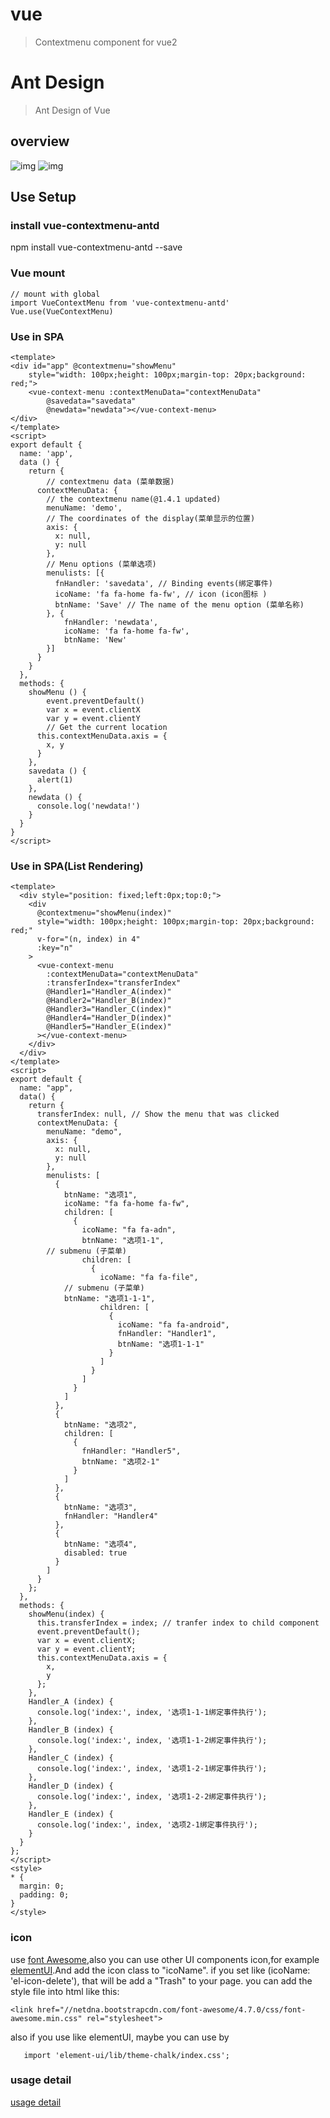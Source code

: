 # vue

> Contextmenu component for vue2
# Ant Design

> Ant Design of Vue
## overview
![img](https://raw.githubusercontent.com/chiic/vue-contextmenu/master/test01.png)
![img](https://raw.githubusercontent.com/chiic/vue-contextmenu/master/test02.png)

## Use Setup

### install vue-contextmenu-antd
npm install vue-contextmenu-antd --save

### Vue mount
 	// mount with global
 	import VueContextMenu from 'vue-contextmenu-antd'
	Vue.use(VueContextMenu)
### Use in SPA
```
<template>
<div id="app" @contextmenu="showMenu"
    style="width: 100px;height: 100px;margin-top: 20px;background: red;">
    <vue-context-menu :contextMenuData="contextMenuData"
        @savedata="savedata"
        @newdata="newdata"></vue-context-menu>
</div>
</template>
<script>
export default {
  name: 'app',
  data () {
    return {
      	// contextmenu data (菜单数据)
      contextMenuData: {
        // the contextmenu name(@1.4.1 updated)
        menuName: 'demo',
        // The coordinates of the display(菜单显示的位置)
        axis: {
          x: null,
          y: null
        },
        // Menu options (菜单选项)
        menulists: [{
          fnHandler: 'savedata', // Binding events(绑定事件)
          icoName: 'fa fa-home fa-fw', // icon (icon图标 )
          btnName: 'Save' // The name of the menu option (菜单名称)
        }, {
            fnHandler: 'newdata',
            icoName: 'fa fa-home fa-fw',
            btnName: 'New'
        }]
      }
    }
  },
  methods: {
    showMenu () {
        event.preventDefault()
        var x = event.clientX
        var y = event.clientY
        // Get the current location
      this.contextMenuData.axis = {
        x, y
      }
    },
    savedata () {
      alert(1)
    },
    newdata () {
      console.log('newdata!')
    }
  }
}
</script>
```

### Use in SPA(List Rendering)
```
<template>
  <div style="position: fixed;left:0px;top:0;">
    <div
      @contextmenu="showMenu(index)"
      style="width: 100px;height: 100px;margin-top: 20px;background: red;"
      v-for="(n, index) in 4"
      :key="n"
    >
      <vue-context-menu
        :contextMenuData="contextMenuData"
        :transferIndex="transferIndex"
        @Handler1="Handler_A(index)"
        @Handler2="Handler_B(index)"
        @Handler3="Handler_C(index)"
        @Handler4="Handler_D(index)"
        @Handler5="Handler_E(index)"
      ></vue-context-menu>
    </div>
  </div>
</template>
<script>
export default {
  name: "app",
  data() {
    return {
      transferIndex: null, // Show the menu that was clicked
      contextMenuData: {
        menuName: "demo",
        axis: {
          x: null,
          y: null
        },
        menulists: [
          {
            btnName: "选项1",
            icoName: "fa fa-home fa-fw",
            children: [
              {
                icoName: "fa fa-adn",
                btnName: "选项1-1",
		// submenu (子菜单)
                children: [
                  {
                    icoName: "fa fa-file",
		    // submenu (子菜单)
		    btnName: "选项1-1-1",
                    children: [
                      {
                        icoName: "fa fa-android",
                        fnHandler: "Handler1",
                        btnName: "选项1-1-1"
                      }
                    ]
                  }
                ]
              }
            ]
          },
          {
            btnName: "选项2",
            children: [
              {
                fnHandler: "Handler5",
                btnName: "选项2-1"
              }
            ]
          },
          {
            btnName: "选项3",
            fnHandler: "Handler4"
          },
          {
            btnName: "选项4",
            disabled: true
          }
        ]
      }
    };
  },
  methods: {
    showMenu(index) {
      this.transferIndex = index; // tranfer index to child component
      event.preventDefault();
      var x = event.clientX;
      var y = event.clientY;
      this.contextMenuData.axis = {
        x,
        y
      };
    },
    Handler_A (index) {
      console.log('index:', index, '选项1-1-1绑定事件执行');
    },
    Handler_B (index) {
      console.log('index:', index, '选项1-1-2绑定事件执行');
    },
    Handler_C (index) {
      console.log('index:', index, '选项1-2-1绑定事件执行');
    },
    Handler_D (index) {
      console.log('index:', index, '选项1-2-2绑定事件执行');
    },
    Handler_E (index) {
      console.log('index:', index, '选项2-1绑定事件执行');
    }
  }
};
</script>
<style>
* {
  margin: 0;
  padding: 0;
}
</style>
```
### icon
use [font Awesome](https://fontawesome.com/),also you can use other UI components icon,for example [elementUI](http://element-cn.eleme.io/).And add the icon class to "icoName". if you set like (icoName: 'el-icon-delete'), that will be add a "Trash" to your page.
you can add the style file into html like this:
```
<link href="//netdna.bootstrapcdn.com/font-awesome/4.7.0/css/font-awesome.min.css" rel="stylesheet">
```
also if you use like elementUI, maybe you can use by
```
   import 'element-ui/lib/theme-chalk/index.css';
```

### usage detail
[usage detail](./USEDETAIL.md)

